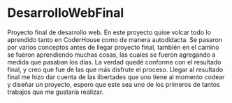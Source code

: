 # DesarrolloWebFinal
Proyecto final de desarrollo web.
En este proyecto quise volcar todo lo aprendido tanto en CoderHouse como de manera autodidacta. 
Se pasaron por varios conceptos antes de llegar proyecto final, también en el camino se fueron aprendiendo muchas cosas, las cuales se fueron agregando a medida que pasaban los días. 
La verdad quedé conforme con el resultado final, y creo que fue de las que más disfrute el proceso.
Llegar al resultado final me hizo dar cuenta de las libertades que uno tiene al momento codear y diseñar un proyecto, espero que este sea uno de los primeros de tantos trabajos que me gustaría realizar. 
